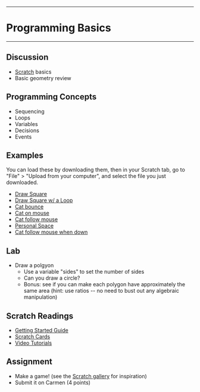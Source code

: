 --------------------------------
# Programming Basics
--------------------------------

## Discussion
- [Scratch][] basics
- Basic geometry review

## Programming Concepts
- Sequencing
- Loops
- Variables
- Decisions
- Events
 
## Examples
You can load these by downloading them, then in your Scratch tab, go to "File" > "Upload from your computer", and select the file you just downloaded.

- [Draw Square][]
- [Draw Square w/ a Loop][]
- [Cat bounce][]
- [Cat on mouse][]
- [Cat follow mouse][]
- [Personal Space][]
- [Cat follow mouse when down][]

## Lab
- Draw a polgyon 
	- Use a variable "sides" to set the number of sides
	- Can you draw a circle?
	- Bonus: see if you can make each polygon have approximately the same area  (hint: use ratios -- no need to bust out any algebraic manipulation)
 
## Scratch Readings
- [Getting Started Guide](http://cdn.scratch.mit.edu/scratchr2/static/__v-2013-05-09-03-24-236-gc0c7597__//pdfs/help/ScratchGetStarted_beta_draft_Jan2013.pdf)
- [Scratch Cards](http://scratch.mit.edu/help/cards)
- [Video Tutorials](http://vimeo.com/album/2308198)

## Assignment
- Make a game! (see the [Scratch gallery][] for inspiration)
- Submit it on Carmen (4 points)

[Scratch]: http://scratch.mit.edu/projects/editor/?tip_bar=getStarted
[Getting Started Guide]: http://cdn.scratch.mit.edu/scratchr2/static/__v-2013-05-09-03-24-236-gc0c7597__//pdfs/help/ScratchGetStarted_beta_draft_Jan2013.pdf
[Scratch Cards]: http://scratch.mit.edu/help/cards
[Video Tutorials]: http://vimeo.com/album/2308198
[Scratch gallery]: http://scratch.mit.edu/explore/projects/games/?order_by=love_count&date=this_month
[Draw Square]: pcad.py?page=02-basics/DrawSquare.sb2
[Draw Square w/ a Loop]: pcad.py?page=02-basics/DrawSquareWaLoop.sb2
[Cat bounce]: pcad.py?page=02-basics/CatBounce.sb2
[Cat on mouse]: pcad.py?page=02-basics/CatOnMouse.sb2
[Cat follow mouse]: pcad.py?page=02-basics/CatFollowMouse.sb2
[Personal Space]: pcad.py?page=02-basics/PersonalSpace.sb2
[Cat follow mouse when down]: pcad.py?page=02-basics/CatFollowMouseWhenDown.sb2
